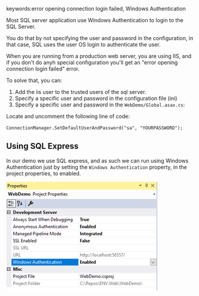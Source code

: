 ﻿keywords:error opening connection login failed, Windows Authentication

Most SQL server application use Windows Authentication to login to the SQL Server.

You do that by not specifying the user and password in the configuration, in that case, SQL uses the user OS login to authenticate the user.

When you are running from a production web server, you are using IIS, and if you don't do anyh special configuration you'll get an "error opening connection login failed" error.

To solve that, you can:
1. Add the iis user to the trusted users of the sql server.
2. Specify a specific user and password in the configuration file (ini)
3. Specify a specific user and password in the `WebDemo/Global.asax.cs`:

Locate and uncomment the following line of code:
```csdiff
ConnectionManager.SetDefaultUserAndPassword("sa", "YOURPASSWORD");
```


## Using SQL Express
In our demo we use SQL express, and as such we can run using Windows Authentication just by setting the `Windows Authentication` property, in the project properties, to enabled.

![Project Properties](2017-11-03_12h10_14.png)